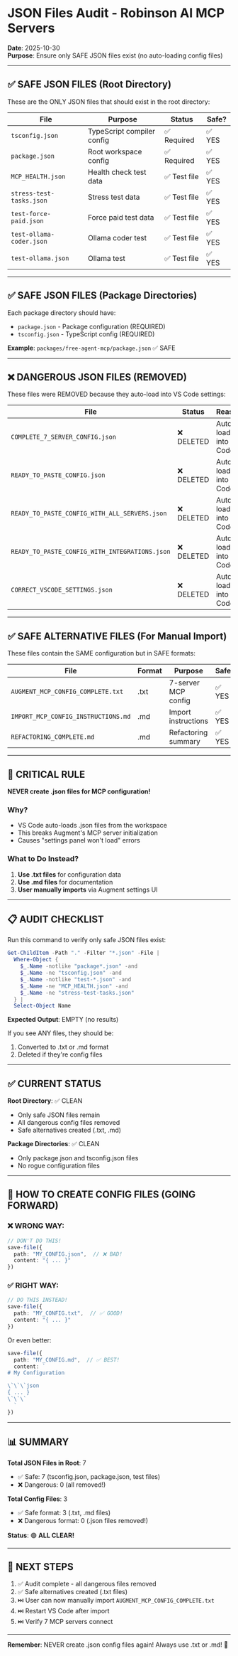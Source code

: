 # JSON Files Audit - Robinson AI MCP Servers

**Date**: 2025-10-30  
**Purpose**: Ensure only SAFE JSON files exist (no auto-loading config files)

---

## ✅ SAFE JSON FILES (Root Directory)

These are the ONLY JSON files that should exist in the root directory:

| File | Purpose | Status | Safe? |
|------|---------|--------|-------|
| `tsconfig.json` | TypeScript compiler config | ✅ Required | ✅ YES |
| `package.json` | Root workspace config | ✅ Required | ✅ YES |
| `MCP_HEALTH.json` | Health check test data | ✅ Test file | ✅ YES |
| `stress-test-tasks.json` | Stress test data | ✅ Test file | ✅ YES |
| `test-force-paid.json` | Force paid test data | ✅ Test file | ✅ YES |
| `test-ollama-coder.json` | Ollama coder test | ✅ Test file | ✅ YES |
| `test-ollama.json` | Ollama test | ✅ Test file | ✅ YES |

---

## ✅ SAFE JSON FILES (Package Directories)

Each package directory should have:
- `package.json` - Package configuration (REQUIRED)
- `tsconfig.json` - TypeScript config (REQUIRED)

**Example**: `packages/free-agent-mcp/package.json` ✅ SAFE

---

## ❌ DANGEROUS JSON FILES (REMOVED)

These files were REMOVED because they auto-load into VS Code settings:

| File | Status | Reason |
|------|--------|--------|
| `COMPLETE_7_SERVER_CONFIG.json` | ❌ DELETED | Auto-loads into VS Code |
| `READY_TO_PASTE_CONFIG.json` | ❌ DELETED | Auto-loads into VS Code |
| `READY_TO_PASTE_CONFIG_WITH_ALL_SERVERS.json` | ❌ DELETED | Auto-loads into VS Code |
| `READY_TO_PASTE_CONFIG_WITH_INTEGRATIONS.json` | ❌ DELETED | Auto-loads into VS Code |
| `CORRECT_VSCODE_SETTINGS.json` | ❌ DELETED | Auto-loads into VS Code |

---

## ✅ SAFE ALTERNATIVE FILES (For Manual Import)

These files contain the SAME configuration but in SAFE formats:

| File | Format | Purpose | Safe? |
|------|--------|---------|-------|
| `AUGMENT_MCP_CONFIG_COMPLETE.txt` | .txt | 7-server MCP config | ✅ YES |
| `IMPORT_MCP_CONFIG_INSTRUCTIONS.md` | .md | Import instructions | ✅ YES |
| `REFACTORING_COMPLETE.md` | .md | Refactoring summary | ✅ YES |

---

## 🚨 CRITICAL RULE

**NEVER create .json files for MCP configuration!**

### Why?
- VS Code auto-loads .json files from the workspace
- This breaks Augment's MCP server initialization
- Causes "settings panel won't load" errors

### What to Do Instead?
1. **Use .txt files** for configuration data
2. **Use .md files** for documentation
3. **User manually imports** via Augment settings UI

---

## 📋 AUDIT CHECKLIST

Run this command to verify only safe JSON files exist:

```powershell
Get-ChildItem -Path "." -Filter "*.json" -File | 
  Where-Object { 
    $_.Name -notlike "package*.json" -and 
    $_.Name -ne "tsconfig.json" -and
    $_.Name -notlike "test-*.json" -and
    $_.Name -ne "MCP_HEALTH.json" -and
    $_.Name -ne "stress-test-tasks.json"
  } | 
  Select-Object Name
```

**Expected Output**: EMPTY (no results)

If you see ANY files, they should be:
1. Converted to .txt or .md format
2. Deleted if they're config files

---

## ✅ CURRENT STATUS

**Root Directory**: ✅ CLEAN
- Only safe JSON files remain
- All dangerous config files removed
- Safe alternatives created (.txt, .md)

**Package Directories**: ✅ CLEAN
- Only package.json and tsconfig.json files
- No rogue configuration files

---

## 🔧 HOW TO CREATE CONFIG FILES (GOING FORWARD)

### ❌ WRONG WAY:
```typescript
// DON'T DO THIS!
save-file({
  path: "MY_CONFIG.json",  // ❌ BAD!
  content: "{ ... }"
})
```

### ✅ RIGHT WAY:
```typescript
// DO THIS INSTEAD!
save-file({
  path: "MY_CONFIG.txt",  // ✅ GOOD!
  content: "{ ... }"
})
```

Or even better:
```typescript
save-file({
  path: "MY_CONFIG.md",  // ✅ BEST!
  content: `
# My Configuration

\`\`\`json
{ ... }
\`\`\`
  `
})
```

---

## 📊 SUMMARY

**Total JSON Files in Root**: 7
- ✅ Safe: 7 (tsconfig.json, package.json, test files)
- ❌ Dangerous: 0 (all removed!)

**Total Config Files**: 3
- ✅ Safe format: 3 (.txt, .md files)
- ❌ Dangerous format: 0 (.json files removed!)

**Status**: 🟢 **ALL CLEAR!**

---

## 🎯 NEXT STEPS

1. ✅ Audit complete - all dangerous files removed
2. ✅ Safe alternatives created (.txt files)
3. ⏭️ User can now manually import `AUGMENT_MCP_CONFIG_COMPLETE.txt`
4. ⏭️ Restart VS Code after import
5. ⏭️ Verify 7 MCP servers connect

---

**Remember**: NEVER create .json config files again! Always use .txt or .md! 🚀

